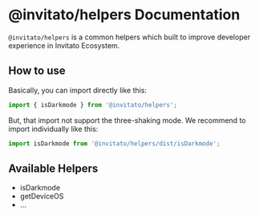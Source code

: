 # @invitato/helpers Documentation

`@invitato/helpers` is a common helpers which built to improve developer experience in Invitato Ecosystem.

## How to use

Basically, you can import directly like this:

```js
import { isDarkmode } from '@invitato/helpers';
```

But, that import not support the three-shaking mode. We recommend to import individually like this:

```js
import isDarkmode from '@invitato/helpers/dist/isDarkmode';
```

## Available Helpers
- isDarkmode
- getDeviceOS
- ...
